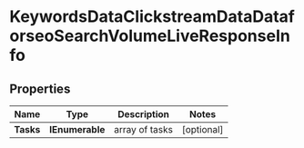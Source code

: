 # KeywordsDataClickstreamDataDataforseoSearchVolumeLiveResponseInfo


## Properties

| Name | Type | Description | Notes |
|------------ | ------------- | ------------- | -------------|
**Tasks** | **IEnumerable<KeywordsDataClickstreamDataDataforseoSearchVolumeLiveTaskInfo>** | array of tasks |[optional]|